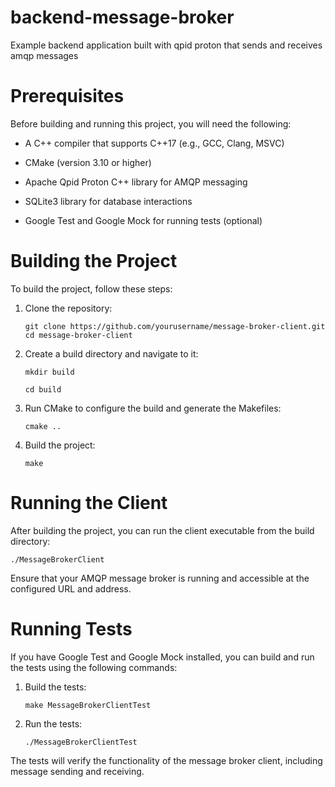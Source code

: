 # backend-message-broker
Example backend application built with qpid proton that sends and receives amqp messages

# Prerequisites
Before building and running this project, you will need the following:

* A C++ compiler that supports C++17 (e.g., GCC, Clang, MSVC)

* CMake (version 3.10 or higher)

* Apache Qpid Proton C++ library for AMQP messaging

* SQLite3 library for database interactions

* Google Test and Google Mock for running tests (optional)

# Building the Project

To build the project, follow these steps:

1. Clone the repository:
   
   `git clone https://github.com/yourusername/message-broker-client.git
cd message-broker-client`

2. Create a build directory and navigate to it:

   `mkdir build`
   
   `cd build`

3. Run CMake to configure the build and generate the Makefiles:

   `cmake ..`

4. Build the project:

   `make`

# Running the Client

After building the project, you can run the client executable from the build directory:

   `./MessageBrokerClient`

Ensure that your AMQP message broker is running and accessible at the configured URL and address.

# Running Tests

If you have Google Test and Google Mock installed, you can build and run the tests using the following commands:

1. Build the tests:

   `make MessageBrokerClientTest`

2. Run the tests:

   `./MessageBrokerClientTest`

The tests will verify the functionality of the message broker client, including message sending and receiving.


